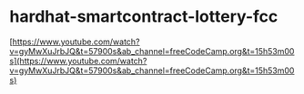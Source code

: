 # hardhat-smartcontract-lottery-fcc

[https://www.youtube.com/watch?v=gyMwXuJrbJQ&t=57900s&ab_channel=freeCodeCamp.org&t=15h53m00s](https://www.youtube.com/watch?v=gyMwXuJrbJQ&t=57900s&ab_channel=freeCodeCamp.org&t=15h53m00s)

